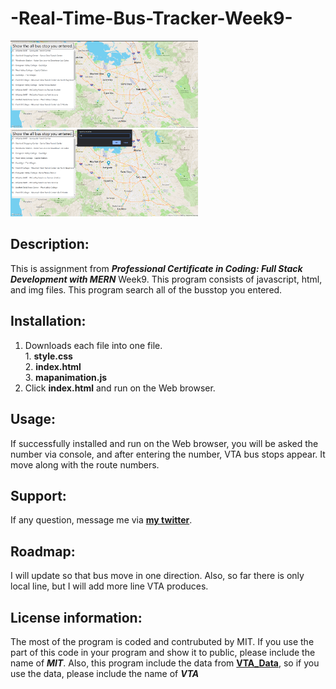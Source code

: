 # -Real-Time-Bus-Tracker-Week9-

<img src="VTAbustracking1.png" width='300'/>
<img src="VTAbustracking2.png" width='300'/>

## Description:
  This is assignment from ***Professional Certificate in Coding: Full Stack Development with MERN*** Week9.
  This program consists of javascript, html, and img files.
  This program search all of the busstop you entered.

## Installation:
  1. Downloads each file into one file. <br>
    1. **style.css** <br>
    2. **index.html** <br>
    3. **mapanimation.js** <br>
  2. Click **index.html** and run on the Web browser.
  
## Usage:
  <p>If successfully installed and run on the Web browser, you will be asked the number via console, and after entering the number, VTA bus stops appear. It move along with the route numbers.</p>
  
## Support:
  If any question, message me via **[my twitter](https://twitter.com/Kojiro38895598)**.
  
## Roadmap:
  I will update so that bus move in one direction. Also, so far there is only local line, but I will add more line VTA produces.
  
## License information: 
 The most of the program is coded and contrubuted by MIT. If you use the part of this code in your program and show it to public, please include the name of ***MIT***.
 Also, this program include the data from **[VTA_Data](https://gis.vta.org/gis/rest/services/Transit/BusRoutes_StopsJanuary2020_ODP/MapServer/0/query?where=1%3D1&outFields=*&outSR=4326&f=json)**, so if you use the data, please include the name of ***VTA***
